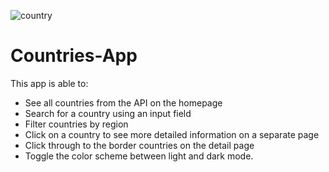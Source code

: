 ![country](https://user-images.githubusercontent.com/97939661/178308780-efb92a13-4777-45ba-8530-6e55d568c0d3.jpg)

# Countries-App

This app is able to:
- See all countries from the API on the homepage
- Search for a country using an input field
- Filter countries by region
- Click on a country to see more detailed information on a separate page
- Click through to the border countries on the detail page
- Toggle the color scheme between light and dark mode.

